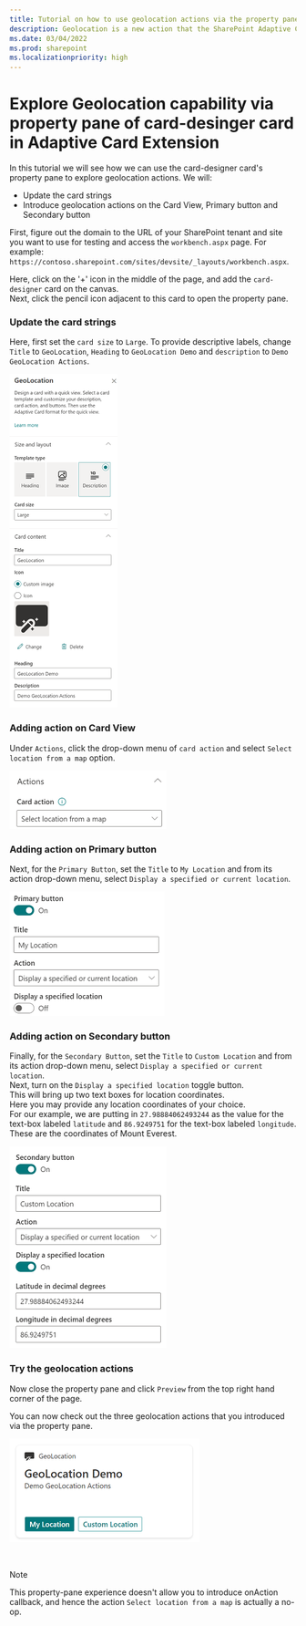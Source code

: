 ```yaml
---
title: Tutorial on how to use geolocation actions via the property pane of the card designer card.
description: Geolocation is a new action that the SharePoint Adaptive Card Extension framework supports, and in this tutorial we see how we can explore this capability via the property pane of the card-designer card.
ms.date: 03/04/2022
ms.prod: sharepoint
ms.localizationpriority: high
---
```


# Explore Geolocation capability via property pane of card-desinger card in Adaptive Card Extension

In this tutorial we will see how we can use the card-designer card's property pane to explore geolocation actions.
We will:
* Update the card strings
* Introduce geolocation actions on the Card View, Primary button and Secondary button

First, figure out the domain to the URL of your SharePoint tenant and site you want to use for testing and access the `workbench.aspx` page. For example: `https://contoso.sharepoint.com/sites/devsite/_layouts/workbench.aspx`.

Here, click on the '+' icon in the middle of the page, and add the `card-designer` card on the canvas. <br/>
Next, click the pencil icon adjacent to this card to open the property pane.<br/>
### Update the card strings
Here, first set the `card size` to `Large`.
To provide descriptive labels, change `Title` to `GeoLocation`, `Heading` to `GeoLocation Demo` and `description` to `Demo GeoLocation Actions`. 

![Adding strings in the property pane of card designer card](../../../../../../docs/images/viva-extensibility/geolocation/geoloactionPropertyPaneStrings.png)

### Adding action on Card View
Under `Actions`, click the drop-down menu of `card action` and select `Select location from a map` option.

![Set the on-click action to "Select location from a map" from the drop-down menu of card-view](../../../../../../docs/images/viva-extensibility/geolocation/geoloactionPropertyPaneCardAction.png)

### Adding action on Primary button
Next, for the `Primary Button`, set the `Title` to `My Location` and from its action drop-down menu, select `Display a specified or current location`.

![Set the on-click action to "Display a specified or current location" from the drop-down menu for the primary button](../../../../../../docs/images/viva-extensibility/geolocation/geoloactionPropertyPanePrimaryButtonAction.png)

### Adding action on Secondary button
Finally, for the `Secondary Button`, set the `Title` to `Custom Location` and from its action drop-down menu, select `Display a specified or current location`. <br/>
Next, turn on the `Display a specified location` toggle button. <br/>
This will bring up two text boxes for location coordinates. <br/>
Here you may provide any location coordinates of your choice.<br/>
For our example, we are putting in `27.98884062493244` as the value for the text-box labeled `latitude` and `86.9249751` for the text-box labeled `longitude`. These are the coordinates of Mount Everest.

![Set the on-click action to "Display a specified or current location" from the drop-down menu for the secondary button and pass coordinates of your choice in the respective location text-boxes](../../../../../../docs/images/viva-extensibility/geolocation/geoloactionPropertyPaneSecondaryButtonAction.png)

### Try the geolocation actions
Now close the property pane and click `Preview` from the top right hand corner of the page. <br/>

You can now check out the three geolocation actions that you introduced via the property pane. 

![Card-Designer card with geolocation actions configured](../../../../../../docs/images/viva-extensibility/geolocation/geoloactionPropertyPaneCardGenerated.png)

<br/>

> [!NOTE]
> This property-pane experience doesn't allow you to introduce onAction callback, and hence the action `Select location from a map` is actually a no-op.
